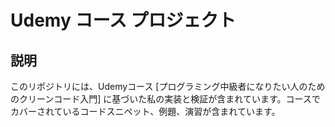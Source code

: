 # Udemy コース プロジェクト

## 説明

このリポジトリには、Udemyコース [プログラミング中級者になりたい人のためのクリーンコード入門] に基づいた私の実装と検証が含まれています。コースでカバーされているコードスニペット、例題、演習が含まれています。